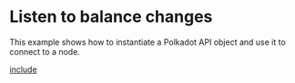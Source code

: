 # Listen to balance changes

This example shows how to instantiate a Polkadot API object and use it to connect to a node.

[include](index.js)
